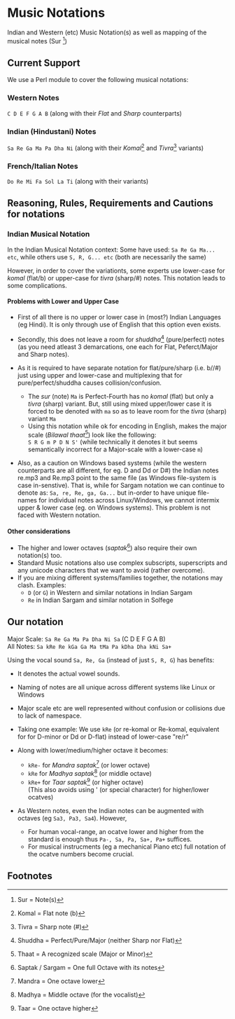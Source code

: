 # Music Notations
Indian and Western (etc) Music Notation(s) as well as mapping of the musical notes (Sur [^1])

## Current Support
We use a Perl module to cover the following musical notations:

### Western Notes 
`C D E F G A B`      (along with their _Flat_ and _Sharp_ counterparts)

### Indian (Hindustani) Notes
`Sa Re Ga Ma Pa Dha Ni`      (along with their _Komal_[^2] and _Tivra_[^3] variants)

### French/Italian Notes
`Do Re Mi Fa Sol La Ti`      (along with their variants)

## Reasoning, Rules, Requirements and Cautions for notations
### Indian Musical Notation
In the Indian Musical Notation context:
Some have used: `Sa Re Ga Ma... etc`, while others use `S, R, G... etc`   (both are necessarily the same)

However, in order to cover the variationts, some experts use lower-case for _komal_ (flat/b) or upper-case for _tivra_ (sharp/#) notes. This notation leads to some complications.

#### Problems with Lower and Upper Case
- First of all there is no upper or lower case in (most?) Indian Languages (eg Hindi). It is only through use of English that this option even exists.
- Secondly, this does not leave a room for _shuddha_[^4] (pure/perfect) notes (as you need atleast 3 demarcations, one each for Flat, Peferct/Major and Sharp notes). 
- As it is required to have separate notation for flat/pure/sharp (i.e. b/<none>/#) just using upper and lower-case and multiplexing that for pure/perfect/shuddha causes collision/confusion.
  - The _sur_ (note) `Ma` is Perfect-Fourth has no _komal_ (flat) but only a _tivra_ (sharp) variant. But, still using mixed upper/lower case it is forced to be denoted with `ma` so as to leave room for the _tivra_ (sharp) variant `Ma`
  - Using this notation while ok for encoding in English, makes the major scale (_Bilawal thaat_[^6]) look like the following:   
    `S R G m P D N S'`   (while technically it denotes it but seems semantically incorrect for a Major-scale with a lower-case `m`)

- Also, as a caution on Windows based systems (while the western counterparts are all different, for eg. D and Dd or D#) the Indian notes re.mp3 and Re.mp3 point to the  same file (as Windows file-system is case in-senstive). That is, while for Sargam notation we can continue to denote as: `Sa, re, Re, ga, Ga...` but in-order to have unique file-names for individual notes across Linux/Windows, we cannot intermix upper & lower case (eg. on Windows systems). This problem is not faced with Western notation.

#### Other considerations
- The higher and lower octaves (_saptak_[^5]) also require their own notation(s) too.
- Standard Music notations also use complex subscripts, superscripts and any unicode characters that we want to avoid (rather overcome).
- If you are mixing different systems/families together, the notations may clash. Examples:
  - `D` (or `G`) in Western and similar notations in Indian Sargam
  - `Re` in Indian Sargam and similar notation in Solfege


## Our notation
Major Scale: `Sa Re Ga Ma Pa Dha Ni Sa` (C D E F G A B)   
All Notes:   `Sa kRe Re kGa Ga Ma tMa Pa kDha Dha kNi Sa+`  

Using the vocal sound `Sa, Re, Ga` (instead of just `S, R, G`) has benefits:
- It denotes the actual vowel sounds.
- Naming of notes are all unique across different systems like Linux or Windows
- Major scale etc are well represented without confusion or collisions due to lack of namespace.
- Taking one example: We use  `kRe` (or re-komal or Re-komal, equivalent for for D-minor or Dd or D-flat) instead of lower-case "re/r"
- Along with lower/medium/higher octave it becomes:   
  - `kRe-`  for _Mandra saptak_[^7] (or lower octave)
  - `kRe`  for _Madhya saptak_[^8] (or middle octave)
  - `kRe+` for _Taar saptak_[^9] (or higher octave)   
  (This also avoids using ' (or special character) for higher/lower ocatves)

- As Western notes, even the Indian notes can be augmented with octaves (eg `Sa3, Pa3, Sa4`). However,
  - For human vocal-range, an ocatve lower and higher from the standard is enough thus `Pa-, Sa, Pa, Sa+, Pa+` suffices.
  - For musical instrucments (eg a mechanical Piano etc) full notation of the ocatve numbers become crucial.

## Footnotes
[^1]: Sur = Note(s)
[^2]: Komal = Flat note (b)
[^3]: Tivra = Sharp note (#)
[^4]: Shuddha = Perfect/Pure/Major (neither Sharp nor Flat)
[^5]: Saptak / Sargam = One full Octave with its notes
[^6]: Thaat = A recognized scale (Major or Minor)
[^7]: Mandra = One octave lower
[^8]: Madhya = Middle octave (for the vocalist)
[^9]: Taar = One octave higher


